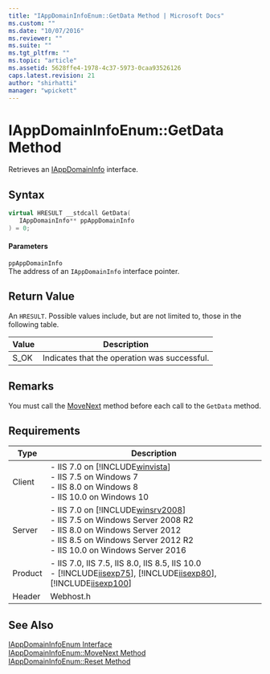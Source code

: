 ```yaml
---
title: "IAppDomainInfoEnum::GetData Method | Microsoft Docs"
ms.custom: ""
ms.date: "10/07/2016"
ms.reviewer: ""
ms.suite: ""
ms.tgt_pltfrm: ""
ms.topic: "article"
ms.assetid: 5628ffe4-1978-4c37-5973-0caa93526126
caps.latest.revision: 21
author: "shirhatti"
manager: "wpickett"
---
```

# IAppDomainInfoEnum::GetData Method
Retrieves an [IAppDomainInfo](../../web-development-reference\webdev-native-api-reference/iappdomaininfo-interface.md) interface.  
  
## Syntax  
  
```cpp  
virtual HRESULT __stdcall GetData(  
   IAppDomainInfo** ppAppDomainInfo  
) = 0;  
```  
  
#### Parameters  
 `ppAppDomainInfo`  
 The address of an `IAppDomainInfo` interface pointer.  
  
## Return Value  
 An `HRESULT`. Possible values include, but are not limited to, those in the following table.  
  
|Value|Description|  
|-----------|-----------------|  
|S_OK|Indicates that the operation was successful.|  
  
## Remarks  
 You must call the [MoveNext](../../web-development-reference\webdev-native-api-reference/iappdomaininfoenum-movenext-method.md) method before each call to the `GetData` method.  
  
## Requirements  
  
|Type|Description|  
|----------|-----------------|  
|Client|-   IIS 7.0 on [!INCLUDE[winvista](../../wmi-provider/includes/winvista-md.md)]<br />-   IIS 7.5 on Windows 7<br />-   IIS 8.0 on Windows 8<br />-   IIS 10.0 on Windows 10|  
|Server|-   IIS 7.0 on [!INCLUDE[winsrv2008](../../wmi-provider/includes/winsrv2008-md.md)]<br />-   IIS 7.5 on Windows Server 2008 R2<br />-   IIS 8.0 on Windows Server 2012<br />-   IIS 8.5 on Windows Server 2012 R2<br />-   IIS 10.0 on Windows Server 2016|  
|Product|-   IIS 7.0, IIS 7.5, IIS 8.0, IIS 8.5, IIS 10.0<br />-   [!INCLUDE[iisexp75](../../web-development-reference/native-code-api-reference/includes/iisexp75-md.md)], [!INCLUDE[iisexp80](../../web-development-reference/native-code-api-reference/includes/iisexp80-md.md)], [!INCLUDE[iisexp100](../../web-development-reference/native-code-api-reference/includes/iisexp100-md.md)]|  
|Header|Webhost.h|  
  
## See Also  
 [IAppDomainInfoEnum Interface](../../web-development-reference\webdev-native-api-reference/iappdomaininfoenum-interface.md)   
 [IAppDomainInfoEnum::MoveNext Method](../../web-development-reference\webdev-native-api-reference/iappdomaininfoenum-movenext-method.md)   
 [IAppDomainInfoEnum::Reset Method](../../web-development-reference\webdev-native-api-reference/iappdomaininfoenum-reset-method.md)